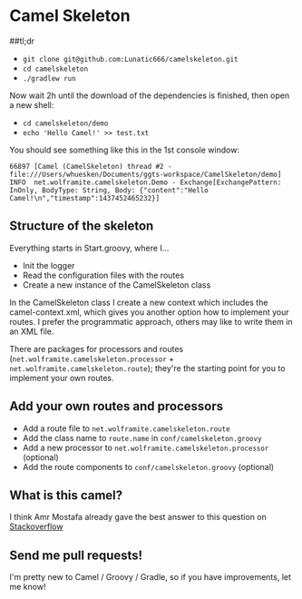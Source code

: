 # Camel Skeleton

##tl;dr

- ```git clone git@github.com:Lunatic666/camelskeleton.git```
- ```cd camelskeleton```
- ```./gradlew run```

Now wait 2h until the download of the dependencies is finished, then open a new shell:

- ```cd camelskeleton/demo```
- ```echo 'Hello Camel!' >> test.txt```

You should see something like this in the 1st console window: 

```66897 [Camel (CamelSkeleton) thread #2 - file:///Users/whuesken/Documents/ggts-workspace/CamelSkeleton/demo] INFO  net.wolframite.camelskeleton.Demo - Exchange[ExchangePattern: InOnly, BodyType: String, Body: {"content":"Hello Camel!\n","timestamp":1437452465232}]```

## Structure of the skeleton

Everything starts in Start.groovy, where I...

- Init the logger
- Read the configuration files with the routes
- Create a new instance of the CamelSkeleton class

In the CamelSkeleton class I create a new context which includes the camel-context.xml, which gives you another option
how to implement your routes. I prefer the programmatic approach, others may like to write them in an XML file.

There are packages for processors and routes (```net.wolframite.camelskeleton.processor``` + ```net.wolframite.camelskeleton.route```); they're the
starting point for you to implement your own routes.

## Add your own routes and processors

- Add a route file to ```net.wolframite.camelskeleton.route```
- Add the class name to ```route.name``` in ```conf/camelskeleton.groovy```
- Add a new processor to ```net.wolframite.camelskeleton.processor``` (optional)
- Add the route components to ```conf/camelskeleton.groovy``` (optional)

## What is this camel?

I think Amr Mostafa already gave the best answer to this question on [Stackoverflow](http://stackoverflow.com/questions/8845186/what-exactly-is-apache-camel#answer-11540451)

## Send me pull requests!

I'm pretty new to Camel / Groovy / Gradle, so if you have improvements, let me know!
